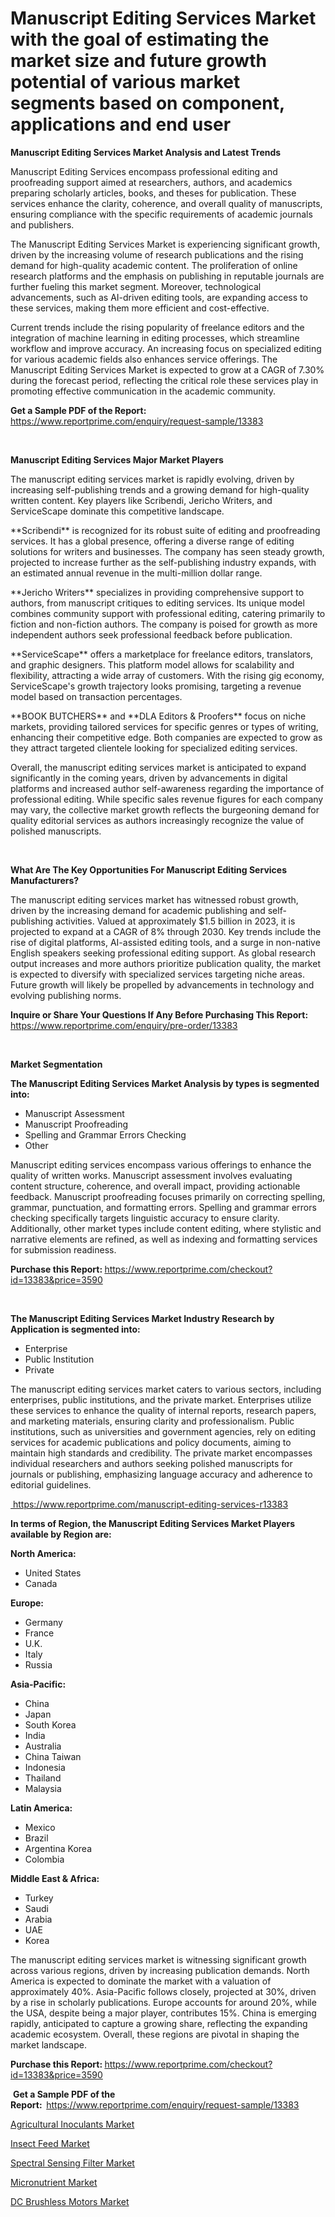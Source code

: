 <p><h1>Manuscript Editing Services Market with the goal of estimating the market size and future growth potential of various market segments based on component, applications and end user</h1></p><p><strong>Manuscript Editing Services Market Analysis and Latest Trends</strong></p>
<p><p>Manuscript Editing Services encompass professional editing and proofreading support aimed at researchers, authors, and academics preparing scholarly articles, books, and theses for publication. These services enhance the clarity, coherence, and overall quality of manuscripts, ensuring compliance with the specific requirements of academic journals and publishers. </p><p>The Manuscript Editing Services Market is experiencing significant growth, driven by the increasing volume of research publications and the rising demand for high-quality academic content. The proliferation of online research platforms and the emphasis on publishing in reputable journals are further fueling this market segment. Moreover, technological advancements, such as AI-driven editing tools, are expanding access to these services, making them more efficient and cost-effective.</p><p>Current trends include the rising popularity of freelance editors and the integration of machine learning in editing processes, which streamline workflow and improve accuracy. An increasing focus on specialized editing for various academic fields also enhances service offerings. The Manuscript Editing Services Market is expected to grow at a CAGR of 7.30% during the forecast period, reflecting the critical role these services play in promoting effective communication in the academic community.</p></p>
<p><strong>Get a Sample PDF of the Report:&nbsp;</strong> <a href="https://www.reportprime.com/enquiry/request-sample/13383?utm_campaign=1552&utm_medium=2&utm_source=Github&utm_content=ia&utm_term=18102024&utm_id=manuscript-editing-services">https://www.reportprime.com/enquiry/request-sample/13383</a></p>
<p>&nbsp;</p>
<p><strong>Manuscript Editing Services Major Market Players</strong></p>
<p><p>The manuscript editing services market is rapidly evolving, driven by increasing self-publishing trends and a growing demand for high-quality written content. Key players like Scribendi, Jericho Writers, and ServiceScape dominate this competitive landscape.</p><p>**Scribendi** is recognized for its robust suite of editing and proofreading services. It has a global presence, offering a diverse range of editing solutions for writers and businesses. The company has seen steady growth, projected to increase further as the self-publishing industry expands, with an estimated annual revenue in the multi-million dollar range.</p><p>**Jericho Writers** specializes in providing comprehensive support to authors, from manuscript critiques to editing services. Its unique model combines community support with professional editing, catering primarily to fiction and non-fiction authors. The company is poised for growth as more independent authors seek professional feedback before publication.</p><p>**ServiceScape** offers a marketplace for freelance editors, translators, and graphic designers. This platform model allows for scalability and flexibility, attracting a wide array of customers. With the rising gig economy, ServiceScape's growth trajectory looks promising, targeting a revenue model based on transaction percentages.</p><p>**BOOK BUTCHERS** and **DLA Editors & Proofers** focus on niche markets, providing tailored services for specific genres or types of writing, enhancing their competitive edge. Both companies are expected to grow as they attract targeted clientele looking for specialized editing services.</p><p>Overall, the manuscript editing services market is anticipated to expand significantly in the coming years, driven by advancements in digital platforms and increased author self-awareness regarding the importance of professional editing. While specific sales revenue figures for each company may vary, the collective market growth reflects the burgeoning demand for quality editorial services as authors increasingly recognize the value of polished manuscripts.</p></p>
<p>&nbsp;</p>
<p><strong>What Are The Key Opportunities For Manuscript Editing Services Manufacturers?</strong></p>
<p><p>The manuscript editing services market has witnessed robust growth, driven by the increasing demand for academic publishing and self-publishing activities. Valued at approximately $1.5 billion in 2023, it is projected to expand at a CAGR of 8% through 2030. Key trends include the rise of digital platforms, AI-assisted editing tools, and a surge in non-native English speakers seeking professional editing support. As global research output increases and more authors prioritize publication quality, the market is expected to diversify with specialized services targeting niche areas. Future growth will likely be propelled by advancements in technology and evolving publishing norms.</p></p>
<p><strong>Inquire or Share Your Questions If Any Before Purchasing This Report:</strong> <a href="https://www.reportprime.com/enquiry/pre-order/13383?utm_campaign=1552&utm_medium=2&utm_source=Github&utm_content=ia&utm_term=18102024&utm_id=manuscript-editing-services">https://www.reportprime.com/enquiry/pre-order/13383</a></p>
<p>&nbsp;</p>
<p><strong>Market Segmentation</strong></p>
<p><strong>The Manuscript Editing Services Market Analysis by types is segmented into:</strong></p>
<p><ul><li>Manuscript Assessment</li><li>Manuscript Proofreading</li><li>Spelling and Grammar Errors Checking</li><li>Other</li></ul></p>
<p><p>Manuscript editing services encompass various offerings to enhance the quality of written works. Manuscript assessment involves evaluating content structure, coherence, and overall impact, providing actionable feedback. Manuscript proofreading focuses primarily on correcting spelling, grammar, punctuation, and formatting errors. Spelling and grammar errors checking specifically targets linguistic accuracy to ensure clarity. Additionally, other market types include content editing, where stylistic and narrative elements are refined, as well as indexing and formatting services for submission readiness.</p></p>
<p><strong>Purchase this Report:&nbsp;</strong><a href="https://www.reportprime.com/checkout?id=13383&price=3590&utm_campaign=1552&utm_medium=2&utm_source=Github&utm_content=ia&utm_term=18102024&utm_id=manuscript-editing-services">https://www.reportprime.com/checkout?id=13383&price=3590</a></p>
<p>&nbsp;</p>
<p><strong>The Manuscript Editing Services Market Industry Research by Application is segmented into:</strong></p>
<p><ul><li>Enterprise</li><li>Public Institution</li><li>Private</li></ul></p>
<p><p>The manuscript editing services market caters to various sectors, including enterprises, public institutions, and the private market. Enterprises utilize these services to enhance the quality of internal reports, research papers, and marketing materials, ensuring clarity and professionalism. Public institutions, such as universities and government agencies, rely on editing services for academic publications and policy documents, aiming to maintain high standards and credibility. The private market encompasses individual researchers and authors seeking polished manuscripts for journals or publishing, emphasizing language accuracy and adherence to editorial guidelines.</p></p>
<p><a href="https://www.reportprime.com/manuscript-editing-services-r13383?utm_campaign=1552&utm_medium=2&utm_source=Github&utm_content=ia&utm_term=18102024&utm_id=manuscript-editing-services">&nbsp;https://www.reportprime.com/manuscript-editing-services-r13383</a></p>
<p><strong>In terms of Region, the Manuscript Editing Services Market Players available by Region are:</strong></p>
<p>
    <p> <strong> North America: </strong>
        <ul>
            <li>United States</li>
            <li>Canada</li>
        </ul>
        </p> 
    <p> <strong> Europe: </strong>
        <ul>
            <li>Germany</li>
            <li>France</li>
            <li>U.K.</li>
            <li>Italy</li>
            <li>Russia</li>
        </ul>
        </p> 
    <p> <strong> Asia-Pacific: </strong>
        <ul>
            <li>China</li>
            <li>Japan</li>
            <li>South Korea</li>
            <li>India</li>
            <li>Australia</li>
            <li>China Taiwan</li>
            <li>Indonesia</li>
            <li>Thailand</li>
            <li>Malaysia</li>
        </ul>
        </p> 
    <p> <strong> Latin America: </strong>
        <ul>
            <li>Mexico</li>
            <li>Brazil</li>
            <li>Argentina Korea</li>
            <li>Colombia</li>
        </ul>
        </p> 
    <p> <strong> Middle East & Africa: </strong>
        <ul>
            <li>Turkey</li>
            <li>Saudi</li>
            <li>Arabia</li>
            <li>UAE</li>
            <li>Korea</li>
        </ul>
    </p>
    </p>
<p><p>The manuscript editing services market is witnessing significant growth across various regions, driven by increasing publication demands. North America is expected to dominate the market with a valuation of approximately 40%. Asia-Pacific follows closely, projected at 30%, driven by a rise in scholarly publications. Europe accounts for around 20%, while the USA, despite being a major player, contributes 15%. China is emerging rapidly, anticipated to capture a growing share, reflecting the expanding academic ecosystem. Overall, these regions are pivotal in shaping the market landscape.</p></p>
<p><strong>Purchase this Report: </strong><a href="https://www.reportprime.com/checkout?id=13383&price=3590&utm_campaign=1552&utm_medium=2&utm_source=Github&utm_content=ia&utm_term=18102024&utm_id=manuscript-editing-services">https://www.reportprime.com/checkout?id=13383&price=3590</a></p>
<p>&nbsp;<strong>Get a Sample PDF of the Report:&nbsp;&nbsp;</strong><a href="https://www.reportprime.com/enquiry/request-sample/13383?utm_campaign=1552&utm_medium=2&utm_source=Github&utm_content=ia&utm_term=18102024&utm_id=manuscript-editing-services">https://www.reportprime.com/enquiry/request-sample/13383</a></p>
<p><strong></strong></p>
<p><p><a href="https://www.linkedin.com/pulse/agricultural-inoculants-market-forecast-global-trends-analysis-mg4re?utm_campaign=1552&utm_medium=2&utm_source=Github&utm_content=ia&utm_term=18102024&utm_id=manuscript-editing-services">Agricultural Inoculants Market</a></p><p><a href="https://www.linkedin.com/pulse/insect-feed-spectrum-usage-patterns-sector-evolution-2024-2031-bprte?utm_campaign=1552&utm_medium=2&utm_source=Github&utm_content=ia&utm_term=18102024&utm_id=manuscript-editing-services">Insect Feed Market</a></p><p><a href="https://github.com/MarciaRunte/Market-Research-Report-List-1/blob/main/spectral-sensing-filter-market.md?utm_campaign=1552&utm_medium=2&utm_source=Github&utm_content=ia&utm_term=18102024&utm_id=manuscript-editing-services">Spectral Sensing Filter Market</a></p><p><a href="https://www.linkedin.com/pulse/micronutrient-market-strategic-insights-product-evolution-segmentation-yk3ge?utm_campaign=1552&utm_medium=2&utm_source=Github&utm_content=ia&utm_term=18102024&utm_id=manuscript-editing-services">Micronutrient Market</a></p><p><a href="https://issuu.com/reportprime-2/docs/dc-brushless-motors-market-size-203_a519798755e28e?utm_campaign=1552&utm_medium=2&utm_source=Github&utm_content=ia&utm_term=18102024&utm_id=manuscript-editing-services">DC Brushless Motors Market</a></p></p>